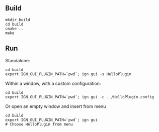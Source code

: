 ## Build

    mkdir build
    cd build
    cmake ..
    make

## Run

Standalone:

    cd build
    export IGN_GUI_PLUGIN_PATH=`pwd`; ign gui -s HelloPlugin

Within a window, with a custom configuration:

    cd build
    export IGN_GUI_PLUGIN_PATH=`pwd`; ign gui -c ../HelloPlugin.config

Or open an empty window and insert from menu

    cd build
    export IGN_GUI_PLUGIN_PATH=`pwd`; ign gui
    # Choose HelloPlugin from menu
